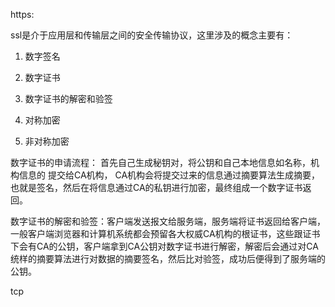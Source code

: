 https: 

ssl是介于应用层和传输层之间的安全传输协议，这里涉及的概念主要有：

1. 数字签名

2. 数字证书

3. 数字证书的解密和验签

4. 对称加密

5. 非对称加密


数字证书的申请流程： 首先自己生成秘钥对，将公钥和自己本地信息如名称，机构信息的 提交给CA机构， CA机构会将提交过来的信息通过摘要算法生成摘要，也就是签名，然后在将信息通过CA的私钥进行加密，最终组成一个数字证书返回。

数字证书的解密和验签：客户端发送报文给服务端，服务端将证书返回给客户端，一般客户端浏览器和计算机系统都会预留各大权威CA机构的根证书，这些跟证书下会有CA的公钥，客户端拿到CA公钥对数字证书进行解密，解密后会通过对CA统样的摘要算法进行对数据的摘要签名，然后比对验签，成功后便得到了服务端的公钥。

tcp
